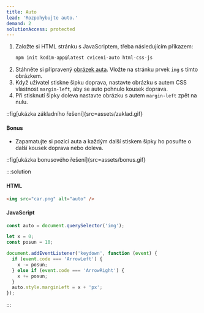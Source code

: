 ```yaml
---
title: Auto
lead: 'Rozpohybujte auto.'
demand: 2
solutionAccess: protected
---
```


1. Založte si HTML stránku s JavaScriptem, třeba následujícím příkazem:
   ```sh
   npm init kodim-app@latest cviceni-auto html-css-js
   ```
1. Stáhněte si připravený [obrázek auta](assets/car.png). Vložte na stránku prvek `img` s tímto obrázkem.
1. Když uživatel stiskne šipku doprava, nastavte obrázku s autem CSS vlastnost `margin-left`, aby se auto pohnulo kousek doprava.
1. Při stisknutí šipky doleva nastavte obrázku s autem `margin-left` zpět na nulu.

::fig[ukázka základního řešení]{src=assets/zaklad.gif}

#### Bonus

- Zapamatujte si pozici auta a každým další stiskem šipky ho posuňte o další kousek doprava nebo doleva.

::fig[ukázka bonusového řešení]{src=assets/bonus.gif}

:::solution

#### HTML

```html
<img src="car.png" alt="auto" />
```

#### JavaScript

```js
const auto = document.querySelector('img');

let x = 0;
const posun = 10;

document.addEventListener('keydown', function (event) {
  if (event.code === 'ArrowLeft') {
    x -= posun;
  } else if (event.code === 'ArrowRight') {
    x += posun;
  }
  auto.style.marginLeft = x + 'px';
});
```

:::
